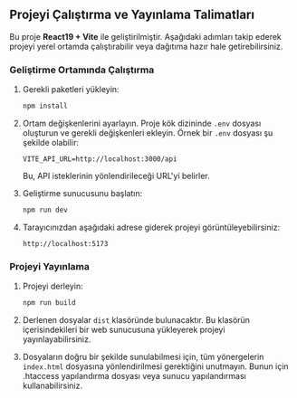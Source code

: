 ## Projeyi Çalıştırma ve Yayınlama Talimatları

Bu proje **React19 + Vite** ile geliştirilmiştir. Aşağıdaki adımları takip ederek projeyi yerel ortamda çalıştırabilir veya dağıtıma hazır hale getirebilirsiniz.

### Geliştirme Ortamında Çalıştırma

1. Gerekli paketleri yükleyin:

   ```bash
   npm install
   ```

2. Ortam değişkenlerini ayarlayın. Proje kök dizininde `.env` dosyası oluşturun ve gerekli değişkenleri ekleyin. Örnek bir `.env` dosyası şu şekilde olabilir:

   ```plaintext
   VITE_API_URL=http://localhost:3000/api
   ```

   Bu, API isteklerinin yönlendirileceği URL'yi belirler.

3. Geliştirme sunucusunu başlatın:

   ```bash
   npm run dev
   ```

4. Tarayıcınızdan aşağıdaki adrese giderek projeyi görüntüleyebilirsiniz:
   ```
   http://localhost:5173
   ```

### Projeyi Yayınlama

1. Projeyi derleyin:

   ```bash
   npm run build
   ```

2. Derlenen dosyalar `dist` klasöründe bulunacaktır. Bu klasörün içerisindekileri bir web sunucusuna yükleyerek projeyi yayınlayabilirsiniz.

3. Dosyaların doğru bir şekilde sunulabilmesi için, tüm yönergelerin `index.html` dosyasına yönlendirilmesi gerektiğini unutmayın. Bunun için .htaccess yapılandırma dosyası veya sunucu yapılandırması kullanabilirsiniz.
